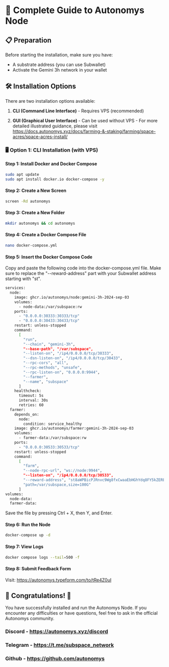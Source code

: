 # 🚀 Complete Guide to Autonomys Node

## 📋 Preparation

Before starting the installation, make sure you have:
- A substrate address (you can use Subwallet)
- Activate the Gemini 3h network in your wallet

## 🛠️ Installation Options

There are two installation options available:

1. **CLI (Command Line Interface)** - Requires VPS (recommended)

2. **GUI (Graphical User Interface)** - Can be used without VPS - For more detailed illustrated guidance, please visit https://docs.autonomys.xyz/docs/farming-&-staking/farming/space-acres/space-acres-install/

### 🖥️ Option 1: CLI Installation (with VPS)

#### Step 1: Install Docker and Docker Compose
```bash
sudo apt update
sudo apt install docker.io docker-compose -y
```

#### Step 2: Create a New Screen
```bash
screen -Rd autonomys
```

#### Step 3: Create a New Folder
```bash
mkdir autonomys && cd autonomys
```

#### Step 4: Create a Docker Compose File
```bash
nano docker-compose.yml
```

#### Step 5: Insert the Docker Compose Code

Copy and paste the following code into the docker-compose.yml file. Make sure to replace the "--reward-address" part with your Subwallet address starting with "st".

```bash
services:
  node:
    image: ghcr.io/autonomys/node:gemini-3h-2024-sep-03
    volumes:
      - node-data:/var/subspace:rw
    ports:
      - "0.0.0.0:30333:30333/tcp"
      - "0.0.0.0:30433:30433/tcp"
    restart: unless-stopped
    command:
      [
        "run",
        "--chain", "gemini-3h",
        "--base-path", "/var/subspace",
        "--listen-on", "/ip4/0.0.0.0/tcp/30333",
        "--dsn-listen-on", "/ip4/0.0.0.0/tcp/30433",
        "--rpc-cors", "all",
        "--rpc-methods", "unsafe",
        "--rpc-listen-on", "0.0.0.0:9944",
        "--farmer",
        "--name", "subspace"
      ]
    healthcheck:
      timeout: 5s
      interval: 30s
      retries: 60
  farmer:
    depends_on:
      node:
        condition: service_healthy
    image: ghcr.io/autonomys/farmer:gemini-3h-2024-sep-03
    volumes:
      - farmer-data:/var/subspace:rw
    ports:
      - "0.0.0.0:30533:30533/tcp"
    restart: unless-stopped
    command:
      [
        "farm",
        "--node-rpc-url", "ws://node:9944",
        "--listen-on", "/ip4/0.0.0.0/tcp/30533",
        "--reward-address", "st8aWPBicPJRnvc9Wg8fxCwaaEbHGhYdq8FY5kZEREQtbPtUG",
        "path=/var/subspace,size=100G"
      ]
volumes:
  node-data:
  farmer-data:
```

Save the file by pressing Ctrl + X, then Y, and Enter.

#### Step 6: Run the Node

```bash
docker-compose up -d
```

#### Step 7: View Logs

```bash
docker compose logs --tail=500 -f
````

#### Step 8: Submit Feedback Form
Visit: https://autonomys.typeform.com/to/tRe4Z0uI

## 🎉 Congratulations! 🎉

You have successfully installed and run the Autonomys Node. If you encounter any difficulties or have questions, feel free to ask in the official Autonomys community.

  ### Discord - https://autonomys.xyz/discord
  ### Telegram - https://t.me/subspace_network
  ### Github - https://github.com/autonomys
